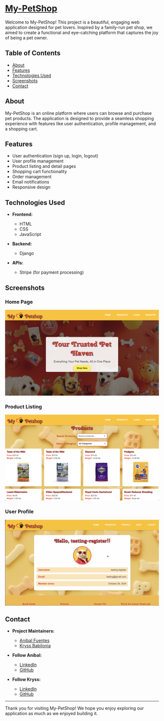 # [My-PetShop](https://my-petshop-production.up.railway.app/)

Welcome to My-PetShop! This project is a beautiful, engaging web application designed for pet lovers. Inspired by a family-run pet shop, we aimed to create a functional and eye-catching platform that captures the joy of being a pet owner.

## Table of Contents

- [About](#about)
- [Features](#features)
- [Technologies Used](#technologies-used)
- [Screenshots](#screenshots)
- [Contact](#contact)

## About

My-PetShop is an online platform where users can browse and purchase pet products. The application is designed to provide a seamless shopping experience with features like user authentication, profile management, and a shopping cart.

## Features

- User authentication (sign up, login, logout)
- User profile management
- Product listing and detail pages
- Shopping cart functionality
- Order management
- Email notifications
- Responsive design

## Technologies Used

- **Frontend:**
  - HTML
  - CSS
  - JavaScript

- **Backend:**
  - Django

- **APIs:**
  - Stripe (for payment processing)

## Screenshots

### Home Page
![Home Page](myapp/static/images/screenshots/home_page.png)

### Product Listing
![Product Listing](myapp/static/images/screenshots/product_listing.png)

### User Profile
![User Profile](myapp/static/images/screenshots/user_profile.png)

## Contact

- **Project Maintainers:**
  - [Anibal Fuentes](https://github.com/anibalfuentesrod)
  - [Kryss Babilonia](https://github.com/kryssbm99)

- **Follow Anibal:**
  - [LinkedIn](https://www.linkedin.com/in/anibal-fuentes-b75443315/)
  - [GitHub](https://github.com/anibalfuentesrod)

- **Follow Kryss:**
  - [LinkedIn](https://www.linkedin.com/in/kryssbm99/)
  - [GitHub](https://github.com/kryssbm99)


---

Thank you for visiting My-PetShop! We hope you enjoy exploring our application as much as we enjoyed building it.